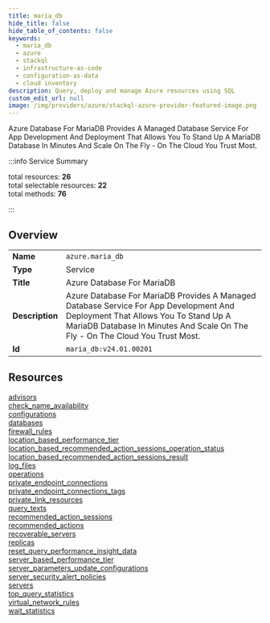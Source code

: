 ```yaml
---
title: maria_db
hide_title: false
hide_table_of_contents: false
keywords:
  - maria_db
  - azure
  - stackql
  - infrastructure-as-code
  - configuration-as-data
  - cloud inventory
description: Query, deploy and manage Azure resources using SQL
custom_edit_url: null
image: /img/providers/azure/stackql-azure-provider-featured-image.png
---
```

Azure Database For MariaDB Provides A Managed Database Service For App Development And Deployment That Allows You To Stand Up A MariaDB Database In Minutes And Scale On The Fly - On The Cloud You Trust Most.  
    
:::info Service Summary

<div class="row">
<div class="providerDocColumn">
<span>total resources:&nbsp;<b>26</b></span><br />
<span>total selectable resources:&nbsp;<b>22</b></span><br />
<span>total methods:&nbsp;<b>76</b></span><br />
</div>
</div>

:::

## Overview
<table><tbody>
<tr><td><b>Name</b></td><td><code>azure.maria_db</code></td></tr>
<tr><td><b>Type</b></td><td>Service</td></tr>
<tr><td><b>Title</b></td><td>Azure Database For MariaDB</td></tr>
<tr><td><b>Description</b></td><td>Azure Database For MariaDB Provides A Managed Database Service For App Development And Deployment That Allows You To Stand Up A MariaDB Database In Minutes And Scale On The Fly - On The Cloud You Trust Most.</td></tr>
<tr><td><b>Id</b></td><td><code>maria_db:v24.01.00201</code></td></tr>
</tbody></table>

## Resources
<div class="row">
<div class="providerDocColumn">
<a href="/providers/azure/maria_db/advisors/">advisors</a><br />
<a href="/providers/azure/maria_db/check_name_availability/">check_name_availability</a><br />
<a href="/providers/azure/maria_db/configurations/">configurations</a><br />
<a href="/providers/azure/maria_db/databases/">databases</a><br />
<a href="/providers/azure/maria_db/firewall_rules/">firewall_rules</a><br />
<a href="/providers/azure/maria_db/location_based_performance_tier/">location_based_performance_tier</a><br />
<a href="/providers/azure/maria_db/location_based_recommended_action_sessions_operation_status/">location_based_recommended_action_sessions_operation_status</a><br />
<a href="/providers/azure/maria_db/location_based_recommended_action_sessions_result/">location_based_recommended_action_sessions_result</a><br />
<a href="/providers/azure/maria_db/log_files/">log_files</a><br />
<a href="/providers/azure/maria_db/operations/">operations</a><br />
<a href="/providers/azure/maria_db/private_endpoint_connections/">private_endpoint_connections</a><br />
<a href="/providers/azure/maria_db/private_endpoint_connections_tags/">private_endpoint_connections_tags</a><br />
<a href="/providers/azure/maria_db/private_link_resources/">private_link_resources</a><br />
</div>
<div class="providerDocColumn">
<a href="/providers/azure/maria_db/query_texts/">query_texts</a><br />
<a href="/providers/azure/maria_db/recommended_action_sessions/">recommended_action_sessions</a><br />
<a href="/providers/azure/maria_db/recommended_actions/">recommended_actions</a><br />
<a href="/providers/azure/maria_db/recoverable_servers/">recoverable_servers</a><br />
<a href="/providers/azure/maria_db/replicas/">replicas</a><br />
<a href="/providers/azure/maria_db/reset_query_performance_insight_data/">reset_query_performance_insight_data</a><br />
<a href="/providers/azure/maria_db/server_based_performance_tier/">server_based_performance_tier</a><br />
<a href="/providers/azure/maria_db/server_parameters_update_configurations/">server_parameters_update_configurations</a><br />
<a href="/providers/azure/maria_db/server_security_alert_policies/">server_security_alert_policies</a><br />
<a href="/providers/azure/maria_db/servers/">servers</a><br />
<a href="/providers/azure/maria_db/top_query_statistics/">top_query_statistics</a><br />
<a href="/providers/azure/maria_db/virtual_network_rules/">virtual_network_rules</a><br />
<a href="/providers/azure/maria_db/wait_statistics/">wait_statistics</a><br />
</div>
</div>
